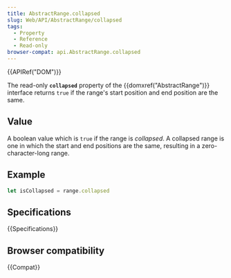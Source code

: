 ```yaml
---
title: AbstractRange.collapsed
slug: Web/API/AbstractRange/collapsed
tags:
  - Property
  - Reference
  - Read-only
browser-compat: api.AbstractRange.collapsed
---
```

{{APIRef("DOM")}}

The read-only **`collapsed`** property of the {{domxref("AbstractRange")}} interface returns `true` if the range's start position and end position are the same.

## Value

A boolean value which is `true` if the range is _collapsed_. A collapsed range is one in which the start and end positions are the same, resulting in a zero-character-long range.

## Example

```js
let isCollapsed = range.collapsed
```

## Specifications

{{Specifications}}

## Browser compatibility

{{Compat}}
